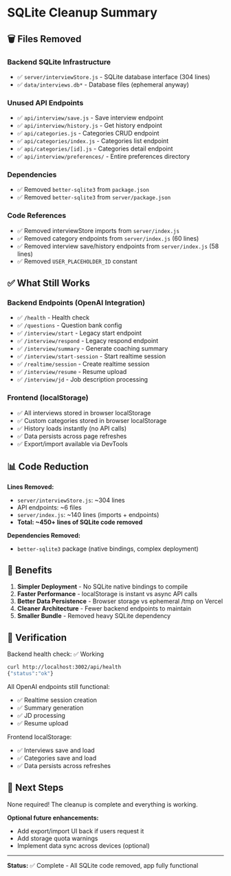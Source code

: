# SQLite Cleanup Summary

## 🗑️ Files Removed

### Backend SQLite Infrastructure
- ✅ `server/interviewStore.js` - SQLite database interface (304 lines)
- ✅ `data/interviews.db*` - Database files (ephemeral anyway)

### Unused API Endpoints
- ✅ `api/interview/save.js` - Save interview endpoint
- ✅ `api/interview/history.js` - Get history endpoint
- ✅ `api/categories.js` - Categories CRUD endpoint
- ✅ `api/categories/index.js` - Categories list endpoint
- ✅ `api/categories/[id].js` - Categories detail endpoint
- ✅ `api/interview/preferences/` - Entire preferences directory

### Dependencies
- ✅ Removed `better-sqlite3` from `package.json`
- ✅ Removed `better-sqlite3` from `server/package.json`

### Code References
- ✅ Removed interviewStore imports from `server/index.js`
- ✅ Removed category endpoints from `server/index.js` (60 lines)
- ✅ Removed interview save/history endpoints from `server/index.js` (58 lines)
- ✅ Removed `USER_PLACEHOLDER_ID` constant

## ✅ What Still Works

### Backend Endpoints (OpenAI Integration)
- ✅ `/health` - Health check
- ✅ `/questions` - Question bank config
- ✅ `/interview/start` - Legacy start endpoint
- ✅ `/interview/respond` - Legacy respond endpoint
- ✅ `/interview/summary` - Generate coaching summary
- ✅ `/interview/start-session` - Start realtime session
- ✅ `/realtime/session` - Create realtime session
- ✅ `/interview/resume` - Resume upload
- ✅ `/interview/jd` - Job description processing

### Frontend (localStorage)
- ✅ All interviews stored in browser localStorage
- ✅ Custom categories stored in browser localStorage
- ✅ History loads instantly (no API calls)
- ✅ Data persists across page refreshes
- ✅ Export/import available via DevTools

## 📊 Code Reduction

**Lines Removed:**
- `server/interviewStore.js`: ~304 lines
- API endpoints: ~6 files
- `server/index.js`: ~140 lines (imports + endpoints)
- **Total: ~450+ lines of SQLite code removed**

**Dependencies Removed:**
- `better-sqlite3` package (native bindings, complex deployment)

## 🎯 Benefits

1. **Simpler Deployment** - No SQLite native bindings to compile
2. **Faster Performance** - localStorage is instant vs async API calls
3. **Better Data Persistence** - Browser storage vs ephemeral /tmp on Vercel
4. **Cleaner Architecture** - Fewer backend endpoints to maintain
5. **Smaller Bundle** - Removed heavy SQLite dependency

## 🧪 Verification

Backend health check: ✅ Working
```bash
curl http://localhost:3002/api/health
{"status":"ok"}
```

All OpenAI endpoints still functional:
- ✅ Realtime session creation
- ✅ Summary generation
- ✅ JD processing
- ✅ Resume upload

Frontend localStorage:
- ✅ Interviews save and load
- ✅ Categories save and load
- ✅ Data persists across refreshes

## 📝 Next Steps

None required! The cleanup is complete and everything is working.

**Optional future enhancements:**
- Add export/import UI back if users request it
- Add storage quota warnings
- Implement data sync across devices (optional)

---

**Status:** ✅ Complete - All SQLite code removed, app fully functional
